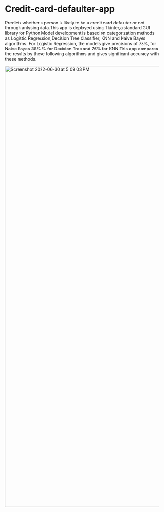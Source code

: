 # Credit-card-defaulter-app

Predicts whether a person is likely to be a credit card defaluter or not through anlysing data.This app is deployed using Tkinter,a standard GUI library for Python.Model development is based on categorization methods as Logistic Regression,Decision Tree Classifier, KNN and Naive Bayes algorithms. For Logistic Regression, the models give precisions of 78%, for Naive Bayes 38%,% for Decision Tree and 76% for KNN.This app compares the results by these following algorithms and gives significant accuracy with these methods.



<img width="1440" alt="Screenshot 2022-06-30 at 5 09 03 PM" src="https://user-images.githubusercontent.com/79111798/176766352-ce815d3f-921e-454c-923d-878fdbd2daab.png">


